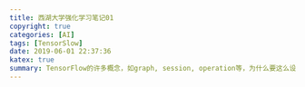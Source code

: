```yaml
---
title: 西湖大学强化学习笔记01
copyright: true
categories: [AI]
tags: [TensorSlow]
date: 2019-06-01 22:37:36
katex: true
summary: TensorFlow的许多概念，如graph, session, operation等，为什么要这么设计？Github上的TensorSlow用纯python来模仿了TF的底层api，加深理解TF中的底层概念。
---
```

